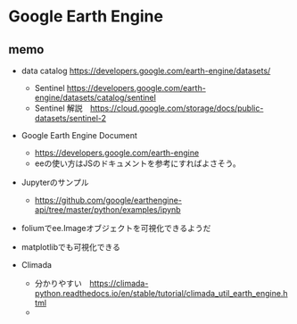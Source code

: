 # Google Earth Engine

## memo 

- data catalog https://developers.google.com/earth-engine/datasets/
    - Sentinel https://developers.google.com/earth-engine/datasets/catalog/sentinel
    - Sentinel 解説　https://cloud.google.com/storage/docs/public-datasets/sentinel-2

- Google Earth Engine Document
    - https://developers.google.com/earth-engine
    - eeの使い方はJSのドキュメントを参考にすればよさそう。

- Jupyterのサンプル

    - https://github.com/google/earthengine-api/tree/master/python/examples/ipynb


- foliumでee.Imageオブジェクトを可視化できるようだ
- matplotlibでも可視化できる

- Climada
    - 分かりやすい　https://climada-python.readthedocs.io/en/stable/tutorial/climada_util_earth_engine.html
    - 